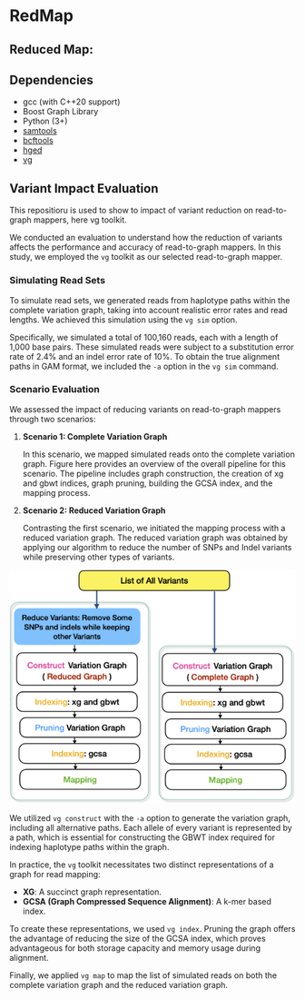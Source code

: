 # RedMap

## Reduced Map:


## Dependencies
- gcc (with C++20 support)
- Boost Graph Library
- Python (3+)
- [samtools](https://vcftools.github.io/)
- [bcftools](https://samtools.github.io/bcftools/)
- [hged](https://github.com/NedaTavakoli/hged_cpp)
- [vg](https://github.com/vgteam/vg)


## Variant Impact Evaluation
This repositioru is used to show to impact of variant reduction on read-to-graph mappers, here vg toolkit.

We conducted an evaluation to understand how the reduction of variants affects the performance and accuracy of read-to-graph mappers. In this study, we employed the `vg` toolkit as our selected read-to-graph mapper.

### Simulating Read Sets

To simulate read sets, we generated reads from haplotype paths within the complete variation graph, taking into account realistic error rates and read lengths. We achieved this simulation using the `vg sim` option.

Specifically, we simulated a total of 100,160 reads, each with a length of 1,000 base pairs. These simulated reads were subject to a substitution error rate of 2.4% and an indel error rate of 10%. To obtain the true alignment paths in GAM format, we included the `-a` option in the `vg sim` command.

### Scenario Evaluation

We assessed the impact of reducing variants on read-to-graph mappers through two scenarios:

1. **Scenario 1: Complete Variation Graph**

   In this scenario, we mapped simulated reads onto the complete variation graph. Figure here provides an overview of the overall pipeline for this scenario. The pipeline includes graph construction, the creation of xg and gbwt indices, graph pruning, building the GCSA index, and the mapping process.

2. **Scenario 2: Reduced Variation Graph**

   Contrasting the first scenario, we initiated the mapping process with a reduced variation graph. The reduced variation graph was obtained by applying our algorithm to reduce the number of SNPs and Indel variants while preserving other types of variants.



![Workflow](figures/pipeline.png)


We utilized `vg construct` with the `-a` option to generate the variation graph, including all alternative paths. Each allele of every variant is represented by a path, which is essential for constructing the GBWT index required for indexing haplotype paths within the graph.

In practice, the `vg` toolkit necessitates two distinct representations of a graph for read mapping:
- **XG**: A succinct graph representation.
- **GCSA (Graph Compressed Sequence Alignment)**: A k-mer based index.

To create these representations, we used `vg index`. Pruning the graph offers the advantage of reducing the size of the GCSA index, which proves advantageous for both storage capacity and memory usage during alignment.

Finally, we applied `vg map` to map the list of simulated reads on both the complete variation graph and the reduced variation graph.
